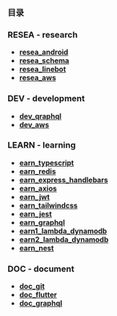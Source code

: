 <!-- ## CONCEPT -->
<!-- ![matt-kohr-matt-kohr-arcticbase-layout](https://user-images.githubusercontent.com/73060136/153707971-66535b74-dc7a-4157-8b36-15573edf5a7d.jpeg) -->

<!-- https://stackoverflow.com/questions/44810511/how-to-add-empty-spaces-into-md-markdown-readme-on-github -->

### 目录 

### RESEA - research
- [**resea_android**](https://github.com/gooba-lap/a-resea-android)
- [**resea_schema**](https://github.com/gooba-lap/a-resea-schema) 
- [**resea_linebot**](https://github.com/gooba-lap/a-resea-linebot) 
- [**resea_aws**](https://github.com/gooba-lap/a-resea-aws)


### DEV - development
- [**dev_qraphql**](https://github.com/gooba-lap/a-dev-qraphql) 
- [**dev_aws**](https://github.com/gooba-lap/a-dev-aws)  


### LEARN - learning
- [**earn_typescript**](https://github.com/gooba-lap/a-learn-typescript)           
- [**earn_redis**](https://github.com/gooba-lap/a-learn-Redis/settings) 
- [**earn_express_handlebars**](https://github.com/gooba-lap/a-learn-express_handlebars)  
- [**earn_axios**](https://github.com/gooba-lap/a-learn-axios)                     
- [**earn_jwt**](https://github.com/gooba-lap/a-learn-jwt)        
- [**earn_tailwindcss**](https://github.com/gooba-lap/a-learn-tailwindcss)     
- [**earn_jest**](https://github.com/gooba-lap/a-learn-jest)              
- [**earn_graphql**](https://github.com/gooba-lap/a-learn-graphql) 
- [**earn1_lambda_dynamodb**](https://github.com/gooba-lap/a-learn-lambda_dynamodb)   
- [**earn2_lambda_dynamodb**](https://github.com/gooba-lap/b-learn-lambda_dynamodb) 
- [**earn_nest**](https://github.com/gubalabs/earn_nest)  

### DOC - document
- [**doc_git**](https://github.com/gooba-lap/doc-git) 
- [**doc_flutter**](https://github.com/gooba-lap/doc-flutter)  
- [**doc_graphql**](https://github.com/gooba-lap/doc-graphql)   
